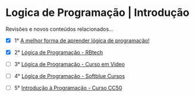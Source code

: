 # Logica de Programação | Introdução
Revisões e novos conteúdos relacionados...

* [x] 1° [A melhor forma de aprender lógica de programação!](https://becode.com.br/melhor-forma-de-aprender-logica-de-programacao/ "por Becode Cursos")

* [x] 2° [Lógica de Programação - RBtech](https://www.youtube.com/playlist?list=PLInBAd9OZCzxxk0VvMGrq7l-ZMu5lOSwC "por Ricardo Bernardi")

* [ ] 3° [Lógica de Programação - Curso em Vídeo](https://www.youtube.com/watch?v=8mei6uVttho&list=PLHz_AreHm4dmSj0MHol_aoNYCSGFqvfXV "por Gustavo Guanabara")

* [ ] 4° [Lógica de Programação - Softblue Cursos](http://www.softblue.com.br/course/home/id/6 "por Carlos Eduardo G. Tosin")

* [ ] 5° [Introdução à Programação - Curso CC50](https://www.youtube.com/watch?list=PLwU7NrRA-diKax5uxx8rWXJWNTOeYJWKb&v=7nbGX498RNY "CC50 é o Curso de Harvard no Brasil")